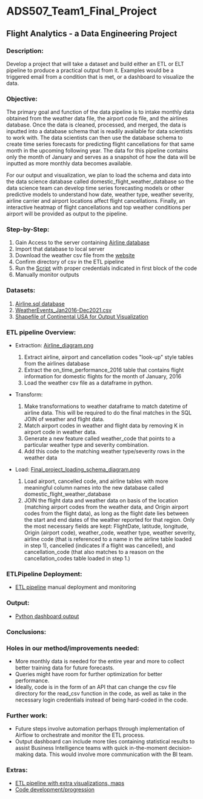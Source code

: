 # ADS507_Team1_Final_Project
## Flight Analytics - a Data Engineering Project  

### Description:
Develop a project that will take a dataset and build either an ETL or ELT pipeline to produce a practical output from it. Examples would be a triggered email from a condition that is met, or a dashboard to visualize the data.

### Objective:

The primary goal and function of the data pipeline is to intake monthly data obtained from the weather data file, the airport code file, and the airlines database. Once the data is cleaned, processed, and merged, the data is inputted into a database schema that is readily available for data scientists to work with. The data scientists can then use the database schema to create time series forecasts for predicting flight cancellations for that same month in the upcoming following year. The data for this pipeline contains only the month of January and serves as a snapshot of how the data will be inputted as more monthly data becomes available. 
 
For our output and visualization, we plan to load the schema and data into the data science database called domestic_flight_weather_database so the data science team can develop time series forecasting models or other predictive models to understand how date, weather type, weather severity, airline carrier and airport locations affect flight cancellations. Finally, an interactive heatmap of flight cancellations and top weather conditions per airport will be provided as output to the pipeline. 

### Step-by-Step:
1. Gain Access to the server containing [Airline database](https://relational.fit.cvut.cz/dataset/Airline)
2. Import that database to local server
3. Download the weather csv file from the [website](https://www.kaggle.com/datasets/sobhanmoosavi/us-weather-events)
4. Confirm directory of csv in the ETL pipeline 
5. Run the [Script](latest_code/Flight_Analytics_ETL_output.ipynb) with proper credentials indicated in first block of the code
6. Manually monitor outputs

### Datasets:
1.  [Airline.sql database](https://relational.fit.cvut.cz/dataset/Airline)
2.  [WeatherEvents_Jan2016-Dec2021.csv](https://www.kaggle.com/datasets/sobhanmoosavi/us-weather-events)
3.  [Shapefile of Continental USA for Output Visualization](https://catalog.data.gov/dataset/tiger-line-shapefile-2017-nation-u-s-current-state-and-equivalent-national)

### ETL pipeline Overview:
* Extraction: [Airline_diagram.png](latest_code/source_data_schema_diagram.png)
  
  1. Extract airline, airport and cancellation codes "look-up" style tables from the airlines database
  2. Extract the on_time_performance_2016 table that contains flight information for domestic flights for the month of January, 2016
  3. Load the weather csv file as a dataframe in python.
  
* Transform: 

  1. Make transformations to weather dataframe to match datetime of airline data. This will be required to do the final matches in the SQL JOIN of weather and flight data.
  2. Match airport codes in weather and flight data by removing K in airport code in weather data.
  3. Generate a new feature called weather_code that points to a particular weather type and severity combination.
  4. Add this code to the matching weather type/severity rows in the weather data
  
* Load: [Final_project_loading_schema_diagram.png](latest_code/load_outputdata_schema_diagram.png)

  1. Load airport, cancelled code, and airline tables with more meaningful column names into the new database called domestic_flight_weather_database
  2. JOIN the flight data and weather data on basis of the location (matching airport codes from the weather data, and Origin airport codes from the flight data), as long as the flight date lies between the start and end dates of the weather reported for that region. Only the most necessary fields are kept: FlightDate, latitude, longitude, Origin (airport code), weather_code, weather type, weather severity, airline code (that is referenced to a name in the airline table loaded in step 1), cancelled (indicates if a flight was cancelled), and cancellation_code (that also matches to a reason on the cancellation_codes table loaded in step 1.)
  
  
### ETLPipeline Deployment:
* [ETL pipeline](latest_code/Flight_Analytics_ETL_output.ipynb) manual deployment and monitoring

### Output:
* [Python dashboard output](https://raw.githubusercontent.com/fausa/ADS507_Team1_Final_Project/tree/main/latest_code/Continental_USA_Flight_Cancellations_top_weather_conditions_January_2016.html)


### Conclusions:

### Holes in our method/improvements needed:
* More monthly data is needed for the entire year and more to collect better training data for future forecasts.
* Queries might have room for further optimization for better performance.
* Ideally, code is in the form of an API that can change the csv file directory for the read_csv function in the code, as well as take in the necessary login credentials instead of being hard-coded in the code.

### Further work:
* Future steps involve automation perhaps through implementation of Airflow to orchestrate and monitor the ETL process.
* Output dashboard can include more tiles containing statistical results to assist Business Intelligence teams with quick in-the-moment decision-making data. This would involve more communication with the BI team.

### Extras:
* [ETL pipeline with extra visualizations, maps](latest_code/Final_project_1.ipynb) 
* [Code development/progression](code/)

